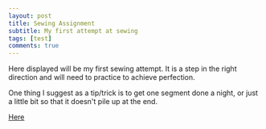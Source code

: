 ```yaml
---
layout: post
title: Sewing Assignment
subtitle: My first attempt at sewing
tags: [test]
comments: true
---
```


Here displayed will be my first sewing attempt. It is a step in the right direction and will need to practice to achieve perfection. 

One thing I suggest as a tip/trick is to get one segment done a night, or just a little bit so that it doesn't pile up at the end. 

[Here](https://raw.githubusercontent.com/paulharshbarger/paulharshbarger.github.io/master/img/6942BD14-2F95-4465-9450-0F9A8DF8D0C2.jpeg)

